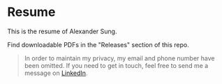 # Resume

This is the resume of Alexander Sung.

Find downloadable PDFs in the "Releases" section of this repo.

> In order to maintain my privacy, my email and phone number
> have been omitted. If you need to get in touch, feel free to send me a
> message on [LinkedIn](https://www.linkedin.com/in/sungalexander).

